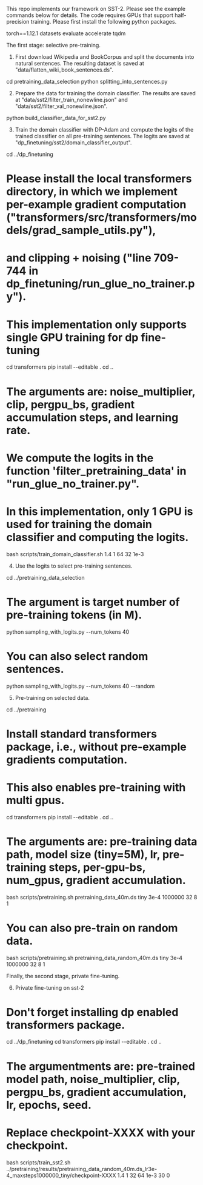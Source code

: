 This repo implements our framework on SST-2. Please see the example commands below for details.
The code requires GPUs that support half-precision training. Please first install the following python packages.

torch==1.12.1
datasets
evaluate
accelerate
tqdm


The first stage: selective pre-training.

1. First download Wikipedia and BookCorpus and split the documents into natural sentences. The resulting dataset is saved at "data/flatten_wiki_book_sentences.ds".

cd pretraining_data_selection
python splitting_into_sentences.py

2. Prepare the data for training the domain classifier. The results are saved at "data/sst2/filter_train_nonewline.json" and "data/sst2/filter_val_nonewline.json".

python build_classifier_data_for_sst2.py

3. Train the domain classifier with DP-Adam and compute the logits of the trained classifier on all pre-training sentences. The logits are saved at "dp_finetuning/sst2/domain_classifier_output".

cd ../dp_finetuning
# Please install the local transformers directory, in which we implement per-example gradient computation ("transformers/src/transformers/models/grad_sample_utils.py"), 
# and clipping + noising ("line 709-744 in dp_finetuning/run_glue_no_trainer.py").
# This implementation only supports single GPU training for dp fine-tuning
cd transformers
pip install --editable .
cd ..

# The arguments are: noise_multiplier, clip, pergpu_bs, gradient accumulation steps, and learning rate.
# We compute the logits in the function 'filter_pretraining_data' in "run_glue_no_trainer.py".
# In this implementation, only 1 GPU is used for training the domain classifier and computing the logits.
bash scripts/train_domain_classifier.sh 1.4 1 64 32 1e-3

4. Use the logits to select pre-training sentences.

cd ../pretraining_data_selection
# The argument is target number of pre-training tokens (in M).
python sampling_with_logits.py --num_tokens 40

# You can also select random sentences.
python sampling_with_logits.py --num_tokens 40 --random

5. Pre-training on selected data.

cd ../pretraining
# Install standard transformers package, i.e., without pre-example gradients computation.
# This also enables pre-training with multi gpus.
cd transformers
pip install --editable .
cd ..

# The arguments are: pre-training data path, model size (tiny=5M), lr, pre-training steps, per-gpu-bs, num_gpus, gradient accumulation.
bash scripts/pretraining.sh pretraining_data_40m.ds tiny 3e-4 1000000 32 8 1

# You can also pre-train on random data.
bash scripts/pretraining.sh pretraining_data_random_40m.ds tiny 3e-4 1000000 32 8 1


Finally, the second stage, private fine-tuning.

6. Private fine-tuning on sst-2

# Don't forget installing dp enabled transformers package.
cd ../dp_finetuning
cd transformers
pip install --editable .
cd ..

# The argumentments are: pre-trained model path, noise_multiplier, clip, pergpu_bs, gradient accumulation, lr, epochs, seed.
# Replace checkpoint-XXXX with your checkpoint.
bash scripts/train_sst2.sh ../pretraining/results/pretraining_data_random_40m.ds_lr3e-4_maxsteps1000000_tiny/checkpoint-XXXX 1.4 1 32 64 1e-3 30 0



